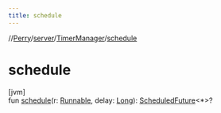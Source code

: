 ```yaml
---
title: schedule
---
```

//[Perry](../../../index.html)/[server](../index.html)/[TimerManager](index.html)/[schedule](schedule.html)



# schedule



[jvm]\
fun [schedule](schedule.html)(r: [Runnable](https://docs.oracle.com/javase/8/docs/api/java/lang/Runnable.html), delay: [Long](https://kotlinlang.org/api/latest/jvm/stdlib/kotlin/-long/index.html)): [ScheduledFuture](https://docs.oracle.com/javase/8/docs/api/java/util/concurrent/ScheduledFuture.html)&lt;*&gt;?




